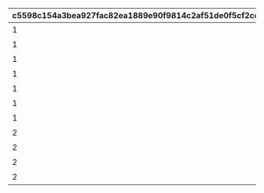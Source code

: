|c5598c154a3bea927fac82ea1889e90f9814c2af51de0f5cf2cee983d3896afd|0beb312b377f898a9ca6434164b269addb98060d96dfe628d2e560bf76958c2a|61daf009b241e4840e0dc1b51fefe5845b8d3d48c9fb9bb3ab89e9387259aef5|c9bb85b760545991f1e26773b948b626d7b18c7fdacb90da049d2778faff8bd4|509de97aa77e743e991f5cde715133dd11f8834b4d5c664061c9b0adb9ee19e0|fb257bc18c06915fb947b2b8f66e056f583c697488f36d57d56608ae895c98e8|cdbe0cf0916768f4d0fe91503132b191d31aedc424ecf5b7d4681337e26c9ad4|7695058dba8d556bc2c1365ef62b18bfac39385d00ea9052adf56044b118d91d|ff2b46f91f0e2de7c010d52a390a62519631e9bf901d9ad141f3dc2b1786055a|b7659f45cd1b42d9793e65825214a3c4f59372471802ca235dc4fe7e4d635d17|bd3bf8fde7b797e183bfe253803467fb49da0bdbf86271efc0fae72cb59361be|ffcb31d44a3cf1063c3599d2f8a86870fffe61a3b7a0bfca638620880c931741|8f95b1016bb95a9695ce5693be31e4cc3031f0cad7a22b1179a63ecacb99f0b1|9bf93e7828f16ed0d907fede970501c79fea0edd62e199304a754831615a1103|f0265a314ac4b0aea992018f127769717caa538ce36f874f34b5c53577e6c4bf|fb53d732141b0e92ae678edbc0762af41e60d42e52de1e48507b3d25b8f27b48|
| --- | --- | --- | --- | --- | --- | --- | --- | --- | --- | --- | --- | --- | --- | --- | --- |
|1|0|0|0|15|0|94002|1|0|0|0|プリンを15種類食べよう|12|20000|0|0|
|1|0|0|0|30|0|94002|2|0|0|0|プリンを30種類食べよう|12|30000|0|0|
|1|0|0|0|40|0|91002|3|0|0|0|プリンを40種類食べよう|8|50|0|0|
|1|0|0|0|50|0|94002|4|0|0|0|プリンを50種類食べよう|12|50000|0|0|
|1|0|0|0|55|0|91002|5|0|0|0|プリンを55種類食べよう|8|50|0|0|
|1|0|0|0|60|0|94002|6|0|0|0|プリンを60種類食べよう|12|100000|0|0|
|1|0|0|8|66|0|11001164|7|0|100|0|プリンを全66種類食べよう|15|1|91002|0|
|2|0|0|0|25|0|94002|8|0|0|0|プリンノートを25％コンプリートしよう|12|50000|0|0|
|2|0|0|0|50|0|91002|9|0|0|0|プリンノートを50％コンプリートしよう|8|50|0|0|
|2|0|0|0|75|0|94002|10|0|0|0|プリンノートを75％コンプリートしよう|12|100000|0|0|
|2|0|0|15|100|8|9000100|11|100|1|91002|プリンノートを100％コンプリートしよう|16|1|11001165|0|